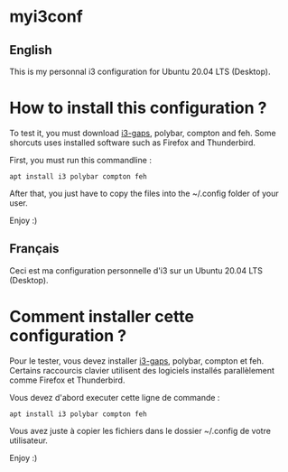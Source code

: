 # myi3conf

## English

This is my personnal i3 configuration for Ubuntu 20.04 LTS (Desktop).

# How to install this configuration ?

To test it, you must download [i3-gaps](https://github.com/Airblader/i3), polybar, compton and feh.
Some shorcuts uses installed software such as Firefox and Thunderbird.

First, you must run this commandline :

```
apt install i3 polybar compton feh
```

After that, you just have to copy the files into the ~/.config folder of your user.

Enjoy :)

## Français

Ceci est ma configuration personnelle d'i3 sur un Ubuntu 20.04 LTS (Desktop).

# Comment installer cette configuration ?

Pour le tester, vous devez installer [i3-gaps](https://github.com/Airblader/i3), polybar, compton et feh.
Certains raccourcis clavier utilisent des logiciels installés parallèlement comme Firefox et Thunderbird.

Vous devez d'abord executer cette ligne de commande :

```
apt install i3 polybar compton feh
```

Vous avez juste à copier les fichiers dans le dossier ~/.config de votre utilisateur.

Enjoy :)
